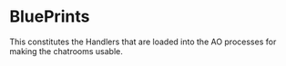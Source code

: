 # BluePrints


This constitutes the Handlers that are loaded into the AO processes for making the chatrooms usable.